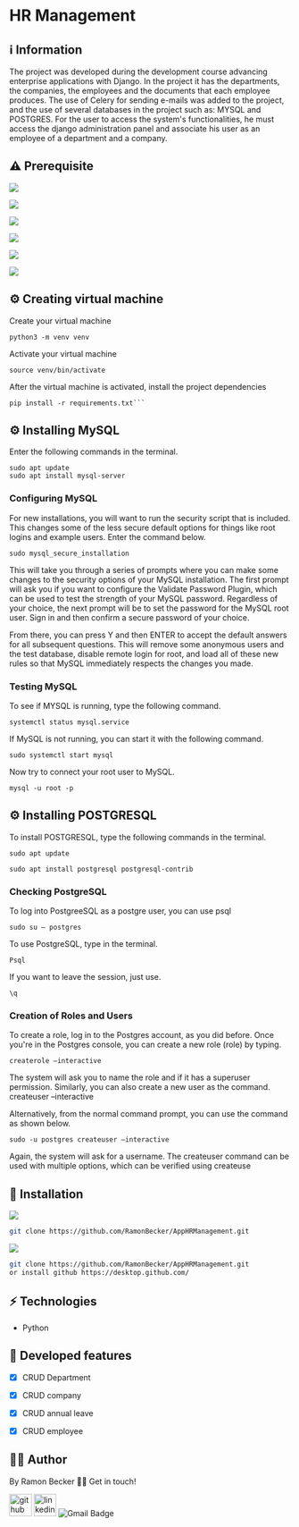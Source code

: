 # HR Management 
## :information_source: Information 

The project was developed during the development course advancing enterprise applications with Django. In the project it has the departments, the companies, the employees and the documents that each employee produces. The use of Celery for sending e-mails was added to the project, and the use of several databases in the project such as: MYSQL and POSTGRES. For the user to access the system's functionalities, he must access the django administration panel and associate his user as an employee of a department and a company.


## ⚠️ Prerequisite

![](https://img.shields.io/badge/Bootstrap-563D7C?style=for-the-badge&logo=bootstrap&logoColor=white)

![](https://img.shields.io/badge/Python-3776AB?style=for-the-badge&logo=python&logoColor=white)

![](https://img.shields.io/badge/Django-092E20?style=for-the-badge&logo=django&logoColor=white)

![](https://img.shields.io/badge/MySQL-00000F?style=for-the-badge&logo=mysql&logoColor=white)

![](https://img.shields.io/badge/SQLite-07405E?style=for-the-badge&logo=sqlite&logoColor=white)

![](https://img.shields.io/badge/PostgreSQL-316192?style=for-the-badge&logo=postgresql&logoColor=white)

## ⚙️ Creating virtual machine

Create your virtual machine
```
python3 -m venv venv
```
Activate your virtual machine
```
source venv/bin/activate
```
After the virtual machine is activated, install the project dependencies
```
pip install -r requirements.txt```
```

## ⚙️ Installing MySQL

Enter the following commands in the terminal.

```
sudo apt update
sudo apt install mysql-server

```
### Configuring MySQL

For new installations, you will want to run the security script that is included. This changes some of the less secure default options for things like root logins and example users. Enter the command below.

```
sudo mysql_secure_installation
```
This will take you through a series of prompts where you can make some changes to the security options of your MySQL installation. The first prompt will ask you if you want to configure the Validate Password Plugin, which can be used to test the strength of your MySQL password. Regardless of your choice, the next prompt will be to set the password for the MySQL root user. Sign in and then confirm a secure password of your choice.

From there, you can press Y and then ENTER to accept the default answers for all subsequent questions. This will remove some anonymous users and the test database, disable remote login for root, and load all of these new rules so that MySQL immediately respects the changes you made.

### Testing MySQL

To see if MYSQL is running, type the following command.

```
systemctl status mysql.service
```

If MySQL is not running, you can start it with the following command.
```
sudo systemctl start mysql
```
Now try to connect your root user to MySQL.
```
mysql -u root -p
```
## ⚙️ Installing POSTGRESQL
To install POSTGRESQL, type the following commands in the terminal.

```
sudo apt update

sudo apt install postgresql postgresql-contrib

```

### Checking PostgreSQL
To log into PostgreeSQL as a postgre user, you can use psql
```
sudo su – postgres
```
To use PostgreSQL, type in the terminal.
```
Psql
```
If you want to leave the session, just use.
```
\q
```

### Creation of Roles and Users

To create a role, log in to the Postgres account, as you did before. Once you're in the Postgres console, you can create a new role (role) by typing.
```
createrole –interactive
```

The system will ask you to name the role and if it has a superuser permission. Similarly, you can also create a new user as the command.
createuser –interactive

Alternatively, from the normal command prompt, you can use the command as shown below.
```
sudo -u postgres createuser –interactive
```
Again, the system will ask for a username. The createuser command can be used with multiple options, which can be verified using createuse

## :rocket: Installation

![](https://img.shields.io/badge/Linux-FCC624?style=for-the-badge&logo=linux&logoColor=black)

```sh
git clone https://github.com/RamonBecker/AppHRManagement.git
```

![](https://img.shields.io/badge/Windows-0078D6?style=for-the-badge&logo=windows&logoColor=white)


```sh
git clone https://github.com/RamonBecker/AppHRManagement.git
or install github https://desktop.github.com/ 

```

## :zap: Technologies	

- Python



## :memo: Developed features

- [x] CRUD Department
- [x] CRUD company
- [x] CRUD annual leave
- [x] CRUD  employee


## :technologist:	 Author

By Ramon Becker 👋🏽 Get in touch!



[<img src='https://cdn.jsdelivr.net/npm/simple-icons@3.0.1/icons/github.svg' alt='github' height='40'>](https://github.com/RamonBecker)  [<img src='https://cdn.jsdelivr.net/npm/simple-icons@3.0.1/icons/linkedin.svg' alt='linkedin' height='40'>](https://www.linkedin.com/in/https://www.linkedin.com/in/ramon-becker-da-silva-96b81b141//)
![Gmail Badge](https://img.shields.io/badge/-ramonbecker68@gmail.com-c14438?style=flat-square&logo=Gmail&logoColor=white&link=mailto:ramonbecker68@gmail.com)



